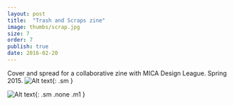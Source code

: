 ```yaml
---
layout: post
title:  "Trash and Scraps zine"
image: thumbs/scrap.jpg
size: 7
order: 7
publish: true
date: 2016-02-20
---
```


Cover and spread for a collaborative zine with MICA Design League. Spring 2015. ![Alt text]( {{site.urlimg}}zine2.jpg ){: .sm }

![Alt text]( {{site.urlimg}}zine1.png ){: .sm .none .m1 }
